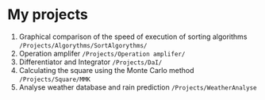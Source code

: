 My projects
========================================

1. Graphical comparison of the speed of execution of sorting algorithms `/Projects/Algorythms/SortAlgorythms/`
2. Operation amplifer `/Projects/Operation amplifer/`
3. Differentiator and Integrator `/Projects/DaI/`
4. Calculating the square using the Monte Carlo method `/Projects/Square/MMK`
5. Analyse weather database and rain prediction `/Projects/WeatherAnalyse`
